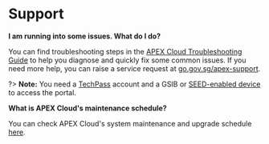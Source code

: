 # Support

**I am running into some issues. What do I do?**

You can find troubleshooting steps in the [APEX Cloud Troubleshooting Guide](https://docs.developer.tech.gov.sg/docs/apex-cloud-troubleshooting-guide/) to help you diagnose and quickly fix some common issues. If you need more help, you can raise a service request at [go.gov.sg/apex-support](https://go.gov.sg/apex-support). 

?> **Note:** You need a [TechPass](https://docs.developer.tech.gov.sg/docs?product=TechPass) account and a GSIB or [SEED-enabled device](https://docs.developer.tech.gov.sg/docs?product=Security%20Suite%20for%20Engineering%20Endpoint%20Devices%20(SEED)) to access the portal.

**What is APEX Cloud's maintenance schedule?**

You can check APEX Cloud's system maintenance and upgrade schedule [here]().

